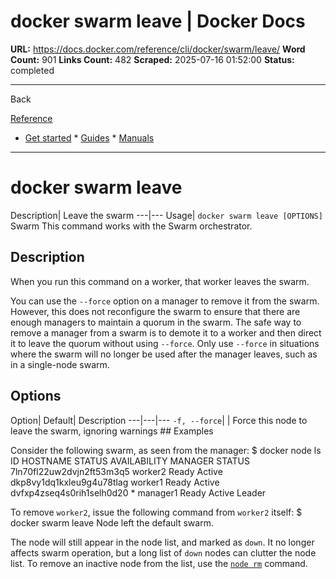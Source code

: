 # docker swarm leave | Docker Docs

**URL:** https://docs.docker.com/reference/cli/docker/swarm/leave/
**Word Count:** 901
**Links Count:** 482
**Scraped:** 2025-07-16 01:52:00
**Status:** completed

---

Back

[Reference](https://docs.docker.com/reference/)

  * [Get started](https://docs.docker.com/get-started/)   * [Guides](https://docs.docker.com/guides/)   * [Manuals](https://docs.docker.com/manuals/)

* * *

# docker swarm leave

Description| Leave the swarm   ---|---   Usage| `docker swarm leave [OPTIONS]`      Swarm This command works with the Swarm orchestrator.

## Description

When you run this command on a worker, that worker leaves the swarm.

You can use the `--force` option on a manager to remove it from the swarm. However, this does not reconfigure the swarm to ensure that there are enough managers to maintain a quorum in the swarm. The safe way to remove a manager from a swarm is to demote it to a worker and then direct it to leave the quorum without using `--force`. Only use `--force` in situations where the swarm will no longer be used after the manager leaves, such as in a single-node swarm.

## Options

Option| Default| Description   ---|---|---   `-f, --force`| | Force this node to leave the swarm, ignoring warnings      ## Examples

Consider the following swarm, as seen from the manager:               $ docker node ls          ID                           HOSTNAME  STATUS  AVAILABILITY  MANAGER STATUS     7ln70fl22uw2dvjn2ft53m3q5    worker2   Ready   Active     dkp8vy1dq1kxleu9g4u78tlag    worker1   Ready   Active     dvfxp4zseq4s0rih1selh0d20 *  manager1  Ready   Active        Leader     

To remove `worker2`, issue the following command from `worker2` itself:               $ docker swarm leave          Node left the default swarm.     

The node will still appear in the node list, and marked as `down`. It no longer affects swarm operation, but a long list of `down` nodes can clutter the node list. To remove an inactive node from the list, use the [`node rm`](https://docs.docker.com/reference/cli/docker/node/rm/) command.